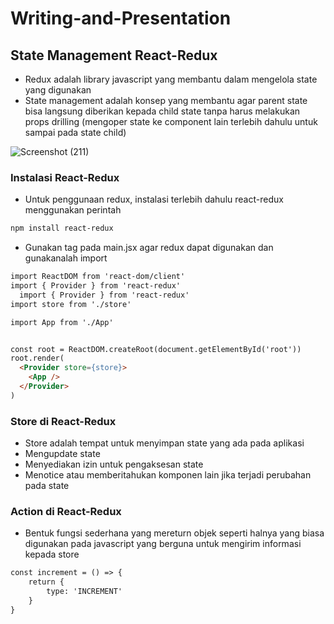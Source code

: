 # Writing-and-Presentation

## **State Management React-Redux**
- Redux adalah library javascript yang membantu dalam mengelola state yang digunakan
- State management adalah konsep yang membantu agar parent state bisa langsung diberikan kepada child state tanpa harus melakukan props drilling (mengoper state ke component lain terlebih dahulu untuk sampai pada state child)

![Screenshot (211)](https://user-images.githubusercontent.com/85721113/200200741-07bac25d-94fb-42c9-b1f5-1e475504c281.png)

### **Instalasi React-Redux**
- Untuk penggunaan redux, instalasi terlebih dahulu react-redux menggunakan perintah
```html
npm install react-redux
```
- Gunakan tag <provider> pada main.jsx agar redux dapat digunakan dan gunakanalah import
```html
import ReactDOM from 'react-dom/client'
import { Provider } from 'react-redux'
  import { Provider } from 'react-redux'
import store from './store'

import App from './App'


const root = ReactDOM.createRoot(document.getElementById('root'))
root.render(
  <Provider store={store}>
    <App />
  </Provider>
)
```
  
### **Store di React-Redux**
- Store adalah tempat untuk menyimpan state yang ada pada aplikasi
- Mengupdate state
- Menyediakan izin untuk pengaksesan state
- Menotice atau memberitahukan komponen lain jika terjadi perubahan pada state
  
### **Action di React-Redux**
- Bentuk fungsi sederhana yang mereturn objek seperti halnya yang biasa digunakan pada javascript yang berguna untuk mengirim informasi kepada store
```html
const increment = () => {
    return {
        type: 'INCREMENT'
    }
}
```

  
  
  
 

